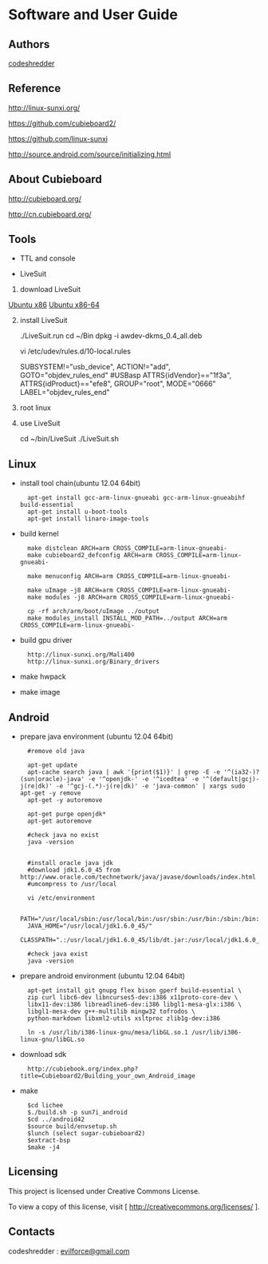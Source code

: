 Software and User Guide
==========================================================


Authors
----------

[codeshredder](https://github.com/codeshredder)


Reference
----------


http://linux-sunxi.org/

https://github.com/cubieboard2/

https://github.com/linux-sunxi

http://source.android.com/source/initializing.html


About Cubieboard
----------


http://cubieboard.org/

http://cn.cubieboard.org/


Tools
----------

* TTL and console




* LiveSuit

1) download LiveSuit 

[Ubuntu x86](http://ubuntuone.com/2bf1fIHN3oFR5NRyggJqPP)
[Ubuntu x86-64](http://ubuntuone.com/1Q5Yi3eVAzS2xn3Ex7Ix3n)


2) install LiveSuit

    ./LiveSuit.run
    cd ~/Bin
    dpkg -i awdev-dkms_0.4_all.deb

    vi /etc/udev/rules.d/10-local.rules

    SUBSYSTEM!="usb_device", ACTION!="add", GOTO="objdev_rules_end"
    #USBasp
    ATTRS{idVendor}=="1f3a", ATTRS{idProduct}=="efe8", GROUP="root", MODE="0666"
    LABEL="objdev_rules_end"

3) root linux

4) use LiveSuit

    cd ~/bin/LiveSuit
    ./LiveSuit.sh


Linux
----------


* install tool chain(ubuntu 12.04 64bit)

        apt-get install gcc-arm-linux-gnueabi gcc-arm-linux-gnueabihf build-essential
        apt-get install u-boot-tools
        apt-get install linaro-image-tools

* build kernel

        make distclean ARCH=arm CROSS_COMPILE=arm-linux-gnueabi-
        make cubieboard2_defconfig ARCH=arm CROSS_COMPILE=arm-linux-gnueabi-
        
        make menuconfig ARCH=arm CROSS_COMPILE=arm-linux-gnueabi-
        
        make uImage -j8 ARCH=arm CROSS_COMPILE=arm-linux-gnueabi-
        make modules -j8 ARCH=arm CROSS_COMPILE=arm-linux-gnueabi-
        
        cp -rf arch/arm/boot/uImage ../output
        make modules_install INSTALL_MOD_PATH=../output ARCH=arm CROSS_COMPILE=arm-linux-gnueabi-


* build gpu driver

        http://linux-sunxi.org/Mali400
        http://linux-sunxi.org/Binary_drivers


* make hwpack




* make image





Android
----------

* prepare java environment (ubuntu 12.04 64bit)

        #remove old java
        
        apt-get update
        apt-cache search java | awk '{print($1)}' | grep -E -e '^(ia32-)?(sun|oracle)-java' -e '^openjdk-' -e '^icedtea' -e '^(default|gcj)-j(re|dk)' -e '^gcj-(.*)-j(re|dk)' -e 'java-common' | xargs sudo apt-get -y remove
        apt-get -y autoremove
        
        apt-get purge openjdk*
        apt-get autoremove
        
        #check java no exist
        java -version
  

        #install oracle java jdk
        #download jdk1.6.0_45 from http://www.oracle.com/technetwork/java/javase/downloads/index.html
        #umcompress to /usr/local
        
        vi /etc/environment
        
        PATH="/usr/local/sbin:/usr/local/bin:/usr/sbin:/usr/bin:/sbin:/bin:/usr/games:/usr/local/jdk1.6.0_45/bin"
        JAVA_HOME="/usr/local/jdk1.6.0_45/"
        CLASSPATH=".:/usr/local/jdk1.6.0_45/lib/dt.jar:/usr/local/jdk1.6.0_45/lib/tools.jar"
        
        #check java exist
        java -version

* prepare android environment (ubuntu 12.04 64bit)

        apt-get install git gnupg flex bison gperf build-essential \
        zip curl libc6-dev libncurses5-dev:i386 x11proto-core-dev \
        libx11-dev:i386 libreadline6-dev:i386 libgl1-mesa-glx:i386 \
        libgl1-mesa-dev g++-multilib mingw32 tofrodos \
        python-markdown libxml2-utils xsltproc zlib1g-dev:i386
        
        ln -s /usr/lib/i386-linux-gnu/mesa/libGL.so.1 /usr/lib/i386-linux-gnu/libGL.so


* download sdk

        http://cubiebook.org/index.php?title=Cubieboard2/Building_your_own_Android_image

* make

        $cd lichee
        $./build.sh -p sun7i_android
        $cd ../android42
        $source build/envsetup.sh
        $lunch (select sugar-cubieboard2)
        $extract-bsp
        $make -j4



Licensing
----------

This project is licensed under Creative Commons License.

To view a copy of this license, visit [ http://creativecommons.org/licenses/ ].


Contacts
----------

codeshredder  : evilforce@gmail.com
